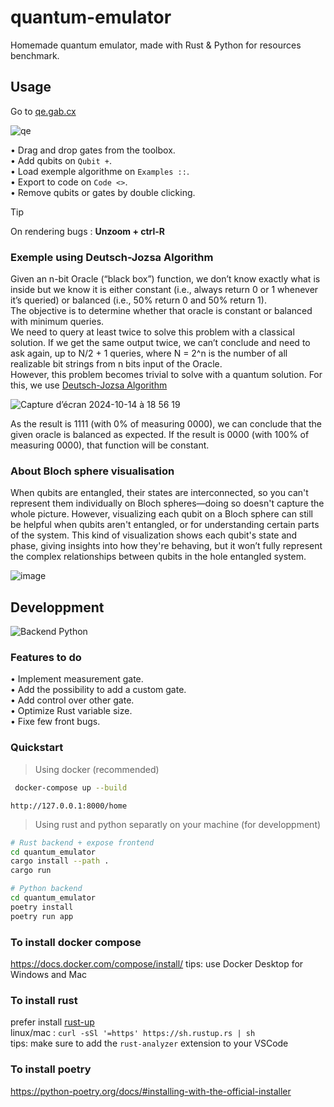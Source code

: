 # quantum-emulator

Homemade quantum emulator, made with Rust & Python for resources benchmark.

## Usage
Go to [qe.gab.cx](https://srv.gab.cx:18490/home)  
  
![qe](https://github.com/user-attachments/assets/a4052e59-6397-4d99-b248-8d85c5daf70f)


• Drag and drop gates from the toolbox.  
• Add qubits on `Qubit +`.  
• Load exemple algorithme on `Examples ::`.  
• Export to code on `Code <>`.  
• Remove qubits or gates by double clicking.  

> [!TIP]
> On rendering bugs : **Unzoom + ctrl-R**

### Exemple using Deutsch-Jozsa Algorithm

Given an n-bit Oracle (“black box”) function, we don’t know exactly what is inside but we know it is either constant (i.e., always return 0 or 1 whenever it’s queried) or balanced (i.e., 50% return 0 and 50% return 1).  
The objective is to determine whether that oracle is constant or balanced with minimum queries.  
We need to query at least twice to solve this problem with a classical solution. If we get the same output twice, we can’t conclude and need to ask again, up to N/2 + 1 queries, where N = 2^n is the number of all realizable bit strings from n bits input of the Oracle.  
However, this problem becomes trivial to solve with a quantum solution.
For this, we use [Deutsch-Jozsa Algorithm](https://en.wikipedia.org/wiki/Deutsch–Jozsa_algorithm)

![Capture d’écran 2024-10-14 à 18 56 19](https://github.com/user-attachments/assets/cabdf562-8412-4a87-8651-f5d56d3e6b67)

As the result is 1111 (with 0% of measuring 0000), we can conclude that the given oracle is balanced as expected. If the result is 0000 (with 100% of measuring 0000), that function will be constant.

### About Bloch sphere visualisation
When qubits are entangled, their states are interconnected, so you can't represent them individually on Bloch spheres—doing so doesn't capture the whole picture. However, visualizing each qubit on a Bloch sphere can still be helpful when qubits aren't entangled, or for understanding certain parts of the system. This kind of visualization shows each qubit's state and phase, giving insights into how they're behaving, but it won’t fully represent the complex relationships between qubits in the hole entangled system.  
  
![image](https://github.com/user-attachments/assets/a6586a6a-4171-4574-bab2-1eaa71dcb152)

## Developpment

![Backend Python](https://github.com/user-attachments/assets/6d620957-b589-4a99-a7fe-e839cee0803d)

### Features to do

• Implement measurement gate.  
• Add the possibility to add a custom gate.  
• Add control over other gate.  
• Optimize Rust variable size.  
• Fixe few front bugs.  

### Quickstart

> Using docker (recommended)

```bash
 docker-compose up --build
```

`http://127.0.0.1:8000/home`

> Using rust and python separatly on your machine (for developpment)

```bash
# Rust backend + expose frontend
cd quantum_emulator
cargo install --path .
cargo run
```

```bash
# Python backend
cd quantum_emulator
poetry install
poetry run app
```

### To install docker compose

https://docs.docker.com/compose/install/
tips: use Docker Desktop for Windows and Mac

### To install rust

prefer install [rust-up](https://rust-lang.github.io/rustup/index.html)  
linux/mac : `curl -sSl '=https' https://sh.rustup.rs | sh`  
tips: make sure to add the `rust-analyzer` extension to your VSCode

### To install poetry

https://python-poetry.org/docs/#installing-with-the-official-installer
